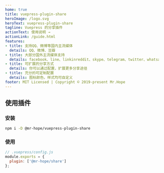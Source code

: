 ```yaml
---
home: true
title: vuepress-plugin-share
heroImage: /logo.svg
heroText: vuepress-plugin-share
tagline: Vuepress 的分享插件
actionText: 使用说明 →
actionLink: /guide.html
features:
- title: 支持QQ、微博等国内主流媒体
  details: QQ、微博、豆瓣
- title: 大部分国外主流媒体支持
  details: facebook、line、linkinreddit、skype、telegram、twitter、whatsapp
- title: 可扩展的分享方式
  details: 你可以通过配置，扩展更多分享途径
- title: 充分的可定制配置
  details: 图标颜色，样式均可自定义
footer: MIT Licensed | Copyright © 2019-present Mr.Hope
---
```


## 使用插件

### 安装

```bash
npm i -D @mr-hope/vuepress-plugin-share
```

### 使用

```js
// .vuepress/config.js
module.exports = {
  plugin: ['@mr-hope/share']
};
```
